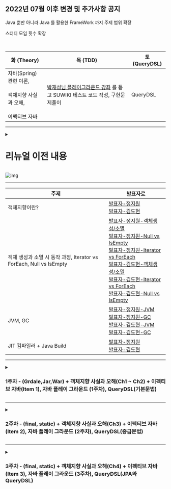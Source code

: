 ## 2022년 07월 이후 변경 및 추가사항 공지

Java 뿐만 아니라 Java 를 활용한 FrameWork 까지 주제 범위 확장

스터디 모임 횟수 확장

<br>

| 화 (Theory)                                              | 목 (TDD)                                                                        | 토 (QueryDSL) |
|---------------------------------------------------------|----------------------------------------------------------------------------------------|---------------------|
| 자바(Spring) 관련 이론,<br><br> 객체지향 사실과 오해, <br><br> 이펙티브 자바 | [박재성님 플레이그라운드 강좌](https://edu.nextstep.camp/c/9WPRB0ys/) 를 듣고 SUWIKI 테스트 코드 작성, 구현문제풀이 | QueryDSL            |

---

<details>
  <summary> <h1> 리뉴얼 이전 내용</summary>
  <div markdown="Previous">

### 1주차 [220509 完]

|구분|내용|
|---|---|
|Java|OOP|
|Implementation 1|https://programmers.co.kr/learn/courses/30/lessons/12928|
|Implementation 2|https://programmers.co.kr/learn/courses/30/lessons/12926|

<br>

|발표자|발표자료 레포지토리 링크|
|---|---|
|JIWON-JEONG|https://velog.io/@john7645/OOP-%EA%B0%9D%EC%B2%B4%EC%A7%80%ED%96%A5-%ED%94%84%EB%A1%9C%EA%B7%B8%EB%9E%98%EB%B0%8D-%EC%99%80-PP-%EC%A0%88%EC%B0%A8%EC%A0%81-%ED%94%84%EB%A1%9C%EA%B7%B8%EB%9E%98%EB%B0%8D|
|Diger-King|https://github.com/MoveForword-Java/Diger-King/blob/main/src/Week1/ObjectOrientedProgramming.md|

---

### 2주차 [220516 完]

|구분|내용|
|---|---|
|Java|객체 생성과 소멸 시 내부 동작 과정, Iterator 와 foreach 의 차이점 (제네릭 타입연관지어 정리), Null 과 is empty 차이점  |
|Implementation 1|https://programmers.co.kr/learn/courses/30/lessons/12925|
|Implementation 2|https://programmers.co.kr/learn/courses/30/lessons/12922|

|발표자|발표자료 레포지토리 링크|
|---|---|
|JIWON-JEONG|https://velog.io/@john7645/%EA%B0%9D%EC%B2%B4-%EC%83%9D%EC%84%B1%EA%B3%BC-%EC%86%8C%EB%A9%B8-%EC%8B%9C-%EB%82%B4%EB%B6%80-%EB%8F%99%EC%9E%91-%EA%B3%BC%EC%A0%95, https://velog.io/@john7645/isEmpty-%EC%99%80-null, https://github.com/JIWEON-JEONG/Study/blob/master/src/com/company/iter_foreach/CompareIterForeach.java|
|Diger-King|https://github.com/MoveForword-Java/Diger-King/blob/main/src/Week2/CreateAndPerishObject.md, https://github.com/MoveForword-Java/Diger-King/blob/main/src/Week2/NullVsEmpty.md, https://github.com/MoveForword-Java/Diger-King/blob/main/src/Week2/IteratorVsForeach.md|

---

### 3주차 [220523 完]

|구분|내용|
|---|---|
|Java|JVM(MetaSpace(Method Area)) + 가비지 컬렉터|
|Implementation 1|https://programmers.co.kr/learn/courses/30/lessons/12919|
|Implementation 2|https://programmers.co.kr/learn/courses/30/lessons/12921|

|발표자|발표자료 레포지토리 링크|
|---|---|
|JIWON-JEONG|https://velog.io/@john7645/JVM-Specification-%ED%83%84%EC%83%9D%EB%B0%B0%EA%B2%BD, https://velog.io/@john7645/GC|
|Diger-King|https://diger-king.github.io/blog/JVM, https://github.com/MoveForword-Java/Diger-King/blob/main/src/Week3/GarbageCollector.md|

---

### 4주차 [220530 完]

|구분|내용|
|---|---|
|Java|JIT 컴파일러 + Java 빌드 과정|
|Implementation 1|https://programmers.co.kr/learn/courses/30/lessons/12917|
|Implementation 2|https://programmers.co.kr/learn/courses/30/lessons/12918|

|발표자|발표자료 레포지토리 링크|
|---|---|
|JIWON-JEONG|https://velog.io/@john7645/JIT-%EC%BB%B4%ED%8C%8C%EC%9D%BC%EB%9F%AC-IBM-doc|
|Diger-King|https://github.com/MoveForword-Java/Diger-King/blob/main/src/Week4/JIT-Compiler.md|

---

### 5주차 [220606 完]

|구분|내용|
|---|---|
|Java|컬렉션|
|Implementation 1|https://programmers.co.kr/learn/courses/30/lessons/12915|
|Implementation 2|https://programmers.co.kr/learn/courses/30/lessons/12916|

|발표자|발표자료 레포지토리 링크|
|---|---|
|JIWON-JEONG|https://github.com/JIWEON-JEONG/Study/tree/master/src/com/company/collection|
|Diger-King||

<br>

---
    
  </div>
</details>

![img](https://www.fssaifoodlicense.com/wp-content/uploads/2016/09/How-to-Renew-Your-FSSAI-Food-License-legalraasta-800x366.jpg)

---

|주제|발표자료|
|---|---|
|객체지향이란?|[발표자-정지원](https://velog.io/@john7645/OOP-%EA%B0%9D%EC%B2%B4%EC%A7%80%ED%96%A5-%ED%94%84%EB%A1%9C%EA%B7%B8%EB%9E%98%EB%B0%8D-%EC%99%80-PP-%EC%A0%88%EC%B0%A8%EC%A0%81-%ED%94%84%EB%A1%9C%EA%B7%B8%EB%9E%98%EB%B0%8D) <br>[발표자-김도현](https://github.com/MoveForword-Java/Diger-King/blob/main/src/Week1/ObjectOrientedProgramming.md)|
|객체 생성과 소멸 시 동작 과정, Iterator vs ForEach, Null vs IsEmpty|[발표자-정지원-객체생성/소멸](https://velog.io/@john7645/%EA%B0%9D%EC%B2%B4-%EC%83%9D%EC%84%B1%EA%B3%BC-%EC%86%8C%EB%A9%B8-%EC%8B%9C-%EB%82%B4%EB%B6%80-%EB%8F%99%EC%9E%91-%EA%B3%BC%EC%A0%95)<br>[발표자-정지원-Null vs IsEmpty](https://velog.io/@john7645/isEmpty-%EC%99%80-null) <br> [발표자-정지원-Iterator vs ForEach](https://github.com/JIWEON-JEONG/Study/blob/master/src/com/company/iter_foreach/CompareIterForeach.java) <br> [발표자-김도현-객체생성/소멸](https://github.com/MoveForword-Java/Diger-King/blob/main/src/Week2/CreateAndPerishObject.md) <br> [발표자-김도현-Iterator vs ForEach](https://github.com/MoveForword-Java/Diger-King/blob/main/src/Week2/IteratorVsForeach.md) <br> [발표자-김도현-Null vs IsEmpty](https://github.com/MoveForword-Java/Diger-King/blob/main/src/Week2/NullVsEmpty.md)|
|JVM, GC|[발표자-정지원-JVM](https://velog.io/@john7645/JVM-Specification-%ED%83%84%EC%83%9D%EB%B0%B0%EA%B2%BD) <br> [발표자-정지원-GC](https://velog.io/@john7645/GC) <br> [발표자-김도현-JVM](https://diger-king.github.io/blog/JVM) <br> [발표자-김도현-GC](https://github.com/MoveForword-Java/Diger-King/blob/main/src/Week3/GarbageCollector.md)|
|JIT 컴파일러 + Java Build|[발표자-정지원](https://velog.io/@john7645/JIT-%EC%BB%B4%ED%8C%8C%EC%9D%BC%EB%9F%AC-IBM-doc) <br> [발표자-김도현](https://github.com/MoveForword-Java/Diger-King/blob/main/src/Week4/JIT-Compiler.md)|



---

<details>
  <summary> <h3> 1주차 - (Grdale,Jar,War) + 객체지향 사실과 오해(Ch1 ~ Ch2) + 이펙티브 자바(Item 1), 자바 플레이 그라운드 (1주차), QueryDSL(기본문법) </summary>
  <div markdown="1week">


### <화요일> - 1주차 [22/07/05]

| 구분           | 내용                                                                                                                                  |
|--------------|-------------------------------------------------------------------------------------------------------------------------------------|
| Theory       | Gradle, jar, war                                                                                                                    |
| 객체지향의 사실과 오해 | p.20 ~ p.71 협력하는 객체들의 공동체, 이상한 나라의 객체                                                                                                           |
| 이펙티브 자바      | [아이템1. 생성자 대신 static 팩토리 메서드를 고려해 볼 것](https://www.youtube.com/watch?v=X7RXP6EI-5E&list=PLfI752FpVCS8e5ACdi5dpwLdlVkn0QgJJ&index=1) |

<br>

|발표자|발표자료 레포지토리 링크|
|---|---|
|JIWON-JEONG||
|Diger-King|https://diger-king.github.io/blog/JARvsWAR|


<br>


|구분|토의 내용 정리|
|---|---|
|객체지향의 사실과 오해||
|이펙티브 자바||


---

### <목요일> - 1주차 [22/07/07]

| 구분           | 내용                                        |
|--------------|-------------------------------------------|
| TDD  | [학습테스트 실습](https://edu.nextstep.camp/s/RFY359FE/ls/p3fMT9lf) |

---

### <토요일> - 1주차 [22/07/09]

| 구분              | 내용                                                                                        |
|-----------------|-------------------------------------------------------------------------------------------|
| QueryDSL | [QueryDSL Section3. 기본문법](https://www.inflearn.com/course/Querydsl-%EC%8B%A4%EC%A0%84) <br> 수강 후 학습 내용 공유 |

  </div>
</details>
    
---

<details>
  <summary> <h3> 2주차 - (final, static) + 객체지향 사실과 오해(Ch3) + 이펙티브 자바(Item 2), 자바 플레이 그라운드 (2주차), QueryDSL(중급문법) </summary>
  <div markdown="2week">

### <화요일> - 2주차 [22/07/12]

| 구분           | 내용                                                                                                                                  |
|--------------|-------------------------------------------------------------------------------------------------------------------------------------|
| Theory       | final, static |
| 객체지향의 사실과 오해 | p.72 ~ p.105 타입과 추상화 |
| 이펙티브 자바      | [아이템2. 생성자 매개변수가 많을 땐 빌더 패턴 사용해보기](https://www.youtube.com/watch?v=OwkXMxCqWHM&list=PLfI752FpVCS8e5ACdi5dpwLdlVkn0QgJJ&index=2&t=750s) |

<br>

|발표자|발표자료 레포지토리 링크|
|---|---|
|JIWON-JEONG||
|Diger-King|https://diger-king.github.io/blog/Java-Static|

<br>

|구분|토의 내용 정리|
|---|---|
|객체지향의 사실과 오해|[토의 내용 정리[(https://github.com/MoveForword-Java/.github/files/9094619/2.pdf)|
|이펙티브 자바|[토의 내용 정리[(https://github.com/MoveForword-Java/.github/files/9094619/2.pdf)|

---

### <목요일> - 2주차 [22/07/14 예정]

| 구분           | 내용                                        |
|--------------|-------------------------------------------|
| TDD  | [문자열계산기 - TDD](https://edu.nextstep.camp/s/RFY359FE/ls/ZC2S3bwD) |
|      | [숫자야구게임 구현 - TDD](https://edu.nextstep.camp/s/RFY359FE/ls/r1XqJCO2) |

---

### <토요일> - 2주차 [22/07/16 예정]

| 구분              | 내용                                                                                        |
|-----------------|-------------------------------------------------------------------------------------------|
| QueryDSL | [QueryDSL Section4. 중급문법](https://www.inflearn.com/course/Querydsl-%EC%8B%A4%EC%A0%84) <br> 수강 후 학습 내용 공유 |

  </div>
</details>
    
---

<details>
  <summary> <h3> 3주차 - (final, static) + 객체지향 사실과 오해(Ch4) + 이펙티브 자바(Item 3), 자바 플레이 그라운드 (3주차), QueryDSL(JPA와 QueryDSL) </summary>
  <div markdown="3week">


### <화요일> - 3주차 [22/07/19 예정]

| 구분           | 내용                                                                                                                                  |
|--------------|-------------------------------------------------------------------------------------------------------------------------------------|
| Theory       |Wrapper, Primitive|
| 객체지향의 사실과 오해 |  |
| 이펙티브 자바      | [아이템3. 싱글톤을 만드는 여러가지 방법 그중에 최선은?](https://www.youtube.com/watch?v=xBVPChbtUhM&list=PLfI752FpVCS8e5ACdi5dpwLdlVkn0QgJJ&index=3) |

<br>

|발표자|발표자료 레포지토리 링크|
|---|---|
|JIWON-JEONG||
|Diger-King||

<br>

|구분|토의 내용 정리|
|---|---|
|객체지향의 사실과 오해||
|이펙티브 자바||

---

### <목요일> - 3주차 [22/07/21]

| 구분           | 내용                                        |
|--------------|-------------------------------------------|
| TDD  | [좌표 계산기 - 상속, 인터페이스](https://edu.nextstep.camp/s/RFY359FE/lt/4EpJCjCY) |


---

### <토요일> - 3주차 [22/07/23]

| 구분              | 내용                                                                                        |
|-----------------|-------------------------------------------------------------------------------------------|
| QueryDSL | [QueryDSL Section5. JPA와 QueryDSL](https://www.inflearn.com/course/Querydsl-%EC%8B%A4%EC%A0%84) <br> 수강 후 학습 내용 발표 |


---



---

## 다룰 예정인 주제

계층 아키텍쳐

예외처리

부동소수점 vs 고정소수점

## 추천 서적

리팩터링

오브젝트
